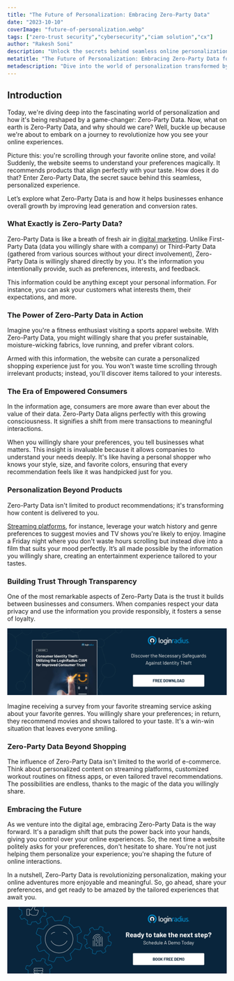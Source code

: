 ```yaml
---
title: "The Future of Personalization: Embracing Zero-Party Data"
date: "2023-10-10"
coverImage: "future-of-personalization.webp"
tags: ["zero-trust security","cybersecurity","ciam solution","cx"]
author: "Rakesh Soni"
description: "Unlock the secrets behind seamless online personalization with Zero-Party Data! This blog explores how your willingly shared preferences revolutionize digital experiences. From tailored shopping to personalized content, discover the magic of Zero-Party Data and embrace a future where your online adventures are truly yours."
metatitle: "The Future of Personalization: Embracing Zero-Party Data for Tailored Online Experiences"
metadescription: "Dive into the world of personalization transformed by Zero-Party Data. Discover how willingly shared preferences reshape online experiences."
---
```

## Introduction 

Today, we're diving deep into the fascinating world of personalization and how it's being reshaped by a game-changer: Zero-Party Data. Now, what on earth is Zero-Party Data, and why should we care? Well, buckle up because we're about to embark on a journey to revolutionize how you see your online experiences.

Picture this: you're scrolling through your favorite online store, and voila! Suddenly, the website seems to understand your preferences magically. It recommends products that align perfectly with your taste. How does it do that? Enter Zero-Party Data, the secret sauce behind this seamless, personalized experience.

Let’s explore what Zero-Party Data is and how it helps businesses enhance overall growth by improving lead generation and conversion rates. 

### What Exactly is Zero-Party Data?

Zero-Party Data is like a breath of fresh air in [digital marketing](https://www.loginradius.com/blog/growth/how-to-make-personalized-marketing-effective-with-consumer-identity/). Unlike First-Party Data (data you willingly share with a company) or Third-Party Data (gathered from various sources without your direct involvement), Zero-Party Data is willingly shared directly by you. It's the information you intentionally provide, such as preferences, interests, and feedback.

This information could be anything except your personal information. For instance, you can ask your customers what interests them, their expectations, and more. 

### The Power of Zero-Party Data in Action

Imagine you're a fitness enthusiast visiting a sports apparel website. With Zero-Party Data, you might willingly share that you prefer sustainable, moisture-wicking fabrics, love running, and prefer vibrant colors. 

Armed with this information, the website can curate a personalized shopping experience just for you. You won't waste time scrolling through irrelevant products; instead, you'll discover items tailored to your interests.

### The Era of Empowered Consumers

In the information age, consumers are more aware than ever about the value of their data. Zero-Party Data aligns perfectly with this growing consciousness. It signifies a shift from mere transactions to meaningful interactions. 

When you willingly share your preferences, you tell businesses what matters. This insight is invaluable because it allows companies to understand your needs deeply. It's like having a personal shopper who knows your style, size, and favorite colors, ensuring that every recommendation feels like it was handpicked just for you.

### Personalization Beyond Products

Zero-Party Data isn't limited to product recommendations; it's transforming how content is delivered to you. 

[Streaming platforms](https://www.loginradius.com/blog/identity/media-entertainment-use-loginradius-platform/), for instance, leverage your watch history and genre preferences to suggest movies and TV shows you're likely to enjoy. Imagine a Friday night where you don't waste hours scrolling but instead dive into a film that suits your mood perfectly. It’s all made possible by the information you willingly share, creating an entertainment experience tailored to your tastes.

### Building Trust Through Transparency

One of the most remarkable aspects of Zero-Party Data is the trust it builds between businesses and consumers. When companies respect your data privacy and use the information you provide responsibly, it fosters a sense of loyalty.

[![WP-consumer-identity-theft](WP-consumer-identity-theft.webp)](https://www.loginradius.com/resource/ciam-role-in-customer-trust/)

Imagine receiving a survey from your favorite streaming service asking about your favorite genres. You willingly share your preferences; in return, they recommend movies and shows tailored to your taste. It's a win-win situation that leaves everyone smiling.

### Zero-Party Data Beyond Shopping

The influence of Zero-Party Data isn't limited to the world of e-commerce. Think about personalized content on streaming platforms, customized workout routines on fitness apps, or even tailored travel recommendations. The possibilities are endless, thanks to the magic of the data you willingly share.

### Embracing the Future

As we venture into the digital age, embracing Zero-Party Data is the way forward. It's a paradigm shift that puts the power back into your hands, giving you control over your online experiences. So, the next time a website politely asks for your preferences, don't hesitate to share. You're not just helping them personalize your experience; you're shaping the future of online interactions.

In a nutshell, Zero-Party Data is revolutionizing personalization, making your online adventures more enjoyable and meaningful. So, go ahead, share your preferences, and get ready to be amazed by the tailored experiences that await you.

[![book-a-demo-loginradius](../../assets/book-a-demo-loginradius.webp)](https://www.loginradius.com/contact-us?utm_source=blog&utm_medium=web&utm_campaign=zero-party-data-experience)